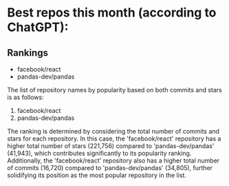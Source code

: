 # Best repos this month (according to ChatGPT):
## Rankings
- facebook/react
- pandas-dev/pandas

The list of repository names by popularity based on both commits and stars is as follows:
1. facebook/react
2. pandas-dev/pandas

The ranking is determined by considering the total number of commits and stars for each repository. In this case, the 'facebook/react' repository has a higher total number of stars (221,756) compared to 'pandas-dev/pandas' (41,943), which contributes significantly to its popularity ranking. Additionally, the 'facebook/react' repository also has a higher total number of commits (16,720) compared to 'pandas-dev/pandas' (34,805), further solidifying its position as the most popular repository in the list.